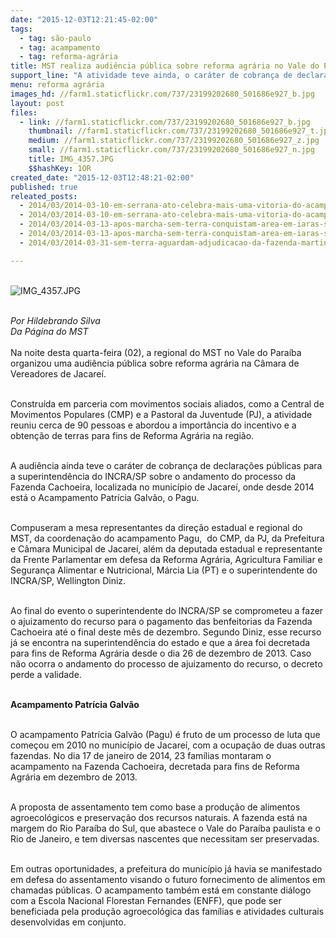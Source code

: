```yaml
---
date: "2015-12-03T12:21:45-02:00"
tags:
  - tag: são-paulo
  - tag: acampamento
  - tag: reforma-agrária
title: MST realiza audiência pública sobre reforma agrária no Vale do Paraíba
support_line: "A atividade teve ainda, o caráter de cobrança de declarações públicas para a superintendência do INCRA/SP sobre o andamento do processo do Acampamento Patrícia Galvão."
menu: reforma agrária
images_hd: //farm1.staticflickr.com/737/23199202680_501686e927_b.jpg
layout: post
files:
  - link: //farm1.staticflickr.com/737/23199202680_501686e927_b.jpg
    thumbnail: //farm1.staticflickr.com/737/23199202680_501686e927_t.jpg
    medium: //farm1.staticflickr.com/737/23199202680_501686e927_z.jpg
    small: //farm1.staticflickr.com/737/23199202680_501686e927_n.jpg
    title: IMG_4357.JPG
    $$hashKey: 1OR
created_date: "2015-12-03T12:48:21-02:00"
published: true
releated_posts:
  - 2014/03/2014-03-10-em-serrana-ato-celebra-mais-uma-vitoria-do-acampamento-alexandra-kollontai.md-e
  - 2014/03/2014-03-10-em-serrana-ato-celebra-mais-uma-vitoria-do-acampamento-alexandra-kollontai.md
  - 2014/03/2014-03-13-apos-marcha-sem-terra-conquistam-area-em-iaras-sp-depois-de-5-anos-de-luta.md-e
  - 2014/03/2014-03-13-apos-marcha-sem-terra-conquistam-area-em-iaras-sp-depois-de-5-anos-de-luta.md
  - 2014/03/2014-03-31-sem-terra-aguardam-adjudicacao-da-fazenda-martinopolis-nesta-segunda.md

---
```

<p><br />
<img alt="IMG_4357.JPG" src="//farm1.staticflickr.com/737/23199202680_501686e927_b.jpg" /></p>

<p><br />
<em>Por Hildebrando Silva<br />
Da P&aacute;gina do MST</em><br />
<br />
Na noite desta quarta-feira (02), a regional do MST no Vale do Para&iacute;ba organizou uma audi&ecirc;ncia p&uacute;blica sobre reforma agr&aacute;ria na C&acirc;mara de Vereadores de Jacare&iacute;.</p>

<p><br />
Constru&iacute;da em parceria com movimentos sociais aliados, como a Central de Movimentos Populares (CMP) e a Pastoral da Juventude (PJ), a atividade reuniu cerca de 90 pessoas e abordou a import&acirc;ncia do incentivo e a obten&ccedil;&atilde;o de terras para fins de Reforma Agr&aacute;ria na regi&atilde;o.</p>

<p><br />
A audi&ecirc;ncia ainda teve o car&aacute;ter de cobran&ccedil;a de declara&ccedil;&otilde;es p&uacute;blicas para a superintend&ecirc;ncia do INCRA/SP sobre o andamento do processo da Fazenda Cachoeira, localizada no munic&iacute;pio de Jacare&iacute;, onde desde 2014 est&aacute; o Acampamento Patr&iacute;cia Galv&atilde;o, o Pagu.</p>

<p><br />
Compuseram a mesa representantes da dire&ccedil;&atilde;o estadual e regional do MST, da coordena&ccedil;&atilde;o do acampamento Pagu,&nbsp; do CMP, da PJ, da Prefeitura e C&acirc;mara Municipal de Jacare&iacute;, al&eacute;m da deputada estadual e representante da Frente Parlamentar em defesa da Reforma Agr&aacute;ria, Agricultura Familiar e Seguran&ccedil;a Alimentar e Nutricional, M&aacute;rcia Lia (PT) e o superintendente do INCRA/SP, Wellington Diniz.</p>

<p><br />
Ao final do evento o superintendente do INCRA/SP se comprometeu a fazer o ajuizamento do recurso para o pagamento das benfeitorias da Fazenda Cachoeira at&eacute; o final deste m&ecirc;s de dezembro. Segundo Diniz, esse recurso j&aacute; se encontra na superintend&ecirc;ncia do estado e que a &aacute;rea foi decretada para fins de Reforma Agr&aacute;ria desde o dia 26 de dezembro de 2013. Caso n&atilde;o ocorra o andamento do processo de ajuizamento do recurso, o decreto perde a validade.</p>

<p><br />
<strong>Acampamento Patr&iacute;cia Galv&atilde;o</strong></p>

<p><br />
O acampamento Patr&iacute;cia Galv&atilde;o (Pagu) &eacute; fruto de um processo de luta que come&ccedil;ou em 2010 no munic&iacute;pio de Jacare&iacute;, com a ocupa&ccedil;&atilde;o de duas outras fazendas. No dia 17 de janeiro de 2014, 23 fam&iacute;lias montaram o acampamento na Fazenda Cachoeira, decretada para fins de Reforma Agr&aacute;ria em dezembro de 2013.</p>

<p><br />
A proposta de assentamento tem como base a produ&ccedil;&atilde;o de alimentos agroecol&oacute;gicos e preserva&ccedil;&atilde;o dos recursos naturais. A fazenda est&aacute; na margem do Rio Para&iacute;ba do Sul, que abastece o Vale do Para&iacute;ba paulista e o Rio de Janeiro, e tem diversas nascentes que necessitam ser preservadas.</p>

<p><br />
Em outras oportunidades, a prefeitura do munic&iacute;pio j&aacute; havia se manifestado em defesa do assentamento visando o futuro fornecimento de alimentos em chamadas p&uacute;blicas. O acampamento tamb&eacute;m est&aacute; em constante di&aacute;logo com a Escola Nacional Florestan Fernandes (ENFF), que pode ser beneficiada pela produ&ccedil;&atilde;o agroecol&oacute;gica das fam&iacute;lias e atividades culturais desenvolvidas em conjunto.</p>
